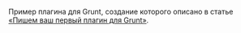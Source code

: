 Пример плагина для Grunt, создание которого описано в статье [«Пишем ваш первый плагин для Grunt»](http://canonium.com/articles/creating-your-first-grunt-plugin).
